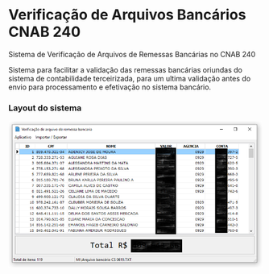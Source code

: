 # Verificação de Arquivos Bancários CNAB 240

Sistema de Verificação de Arquivos de Remessas Bancárias no CNAB 240

Sistema para facilitar a validação das remessas bancárias oriundas do sistema de 
contabilidade terceirizada, para um ultima validação antes do envio para processamento 
e efetivação no sistema bancário.

### Layout do sistema

![](/doc/layout.png) 
